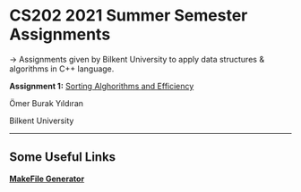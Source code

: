 # CS202 2021 Summer Semester Assignments

-> Assignments given by Bilkent University to apply data structures & algorithms in C++ language. 

  **Assignment 1:** [Sorting Alghorithms and Efficiency](https://github.com/brkyildiran0/cs202/tree/main/Assignment-1)



Ömer Burak Yıldıran 

Bilkent University

---

## Some Useful Links

[**MakeFile Generator**](http://solver.assistedcoding.eu/makefilegen)
